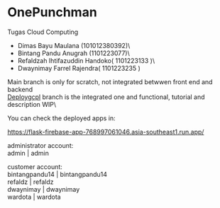 # OnePunchman
Tugas Cloud Computing
- Dimas Bayu Maulana (101012380392)\
- Bintang Pandu Anugrah (1101223077)\
- Refaldzah Ihtifazuddin Handoko( 1101223133 )\
- Dwaynimay Farrel Rajendra( 1101223235 )

Main branch is only for scratch, not integrated betwwen front end and backend\
[Deploygcpl](https://github.com/wardota/OnePunchman/tree/deploygcp) branch is the integrated one and functional, tutorial and description WIP\


You can check the deployed apps in: 

https://flask-firebase-app-768997061046.asia-southeast1.run.app/

administrator account:\
admin | admin

customer account:\
bintangpandu14 | bintangpandu14 \
refaldz | refaldz\
dwaynimay | dwaynimay\
wardota | wardota
